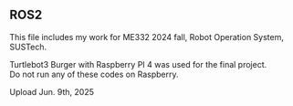 ## ROS2  
This file includes my work for ME332 2024 fall, Robot Operation System, SUSTech.  
  
Turtlebot3 Burger with Raspberry PI 4 was used for the final project.  
Do not run any of these codes on Raspberry.  

Upload Jun. 9th, 2025

